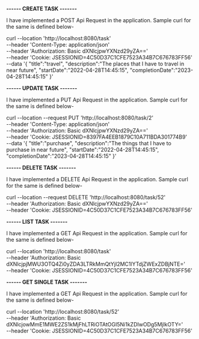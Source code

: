 
**------ CREATE TASK -------**

I have implemented a POST Api Request in  the application. Sample curl for the same is defined below-

curl --location 'http://localhost:8080/task' \
--header 'Content-Type: application/json' \
--header 'Authorization: Basic dXNlcjpwYXNzd29yZA==' \
--header 'Cookie: JSESSIONID=4C50D37C1CFE7523A34B7C676783FF56' \
--data '{
    "title":"travel",
    "description":"The places that I have to travel in near future",
    "startDate":"2022-04-28T14:45:15",
    "completionDate":"2023-04-28T14:45:15"
}'


**------ UPDATE TASK -------**

I have implemented a PUT Api Request in  the application. Sample curl for the same is defined below-

curl --location --request PUT 'http://localhost:8080/task/2' \
--header 'Content-Type: application/json' \
--header 'Authorization: Basic dXNlcjpwYXNzd29yZA==' \
--header 'Cookie: JSESSIONID=8397FA4EEB1879C10A711BDA301774B9' \
--data '{
    "title":"purchase",
    "description":"The things that I have to purchase in near future",
    "startDate":"2022-04-28T14:45:15",
    "completionDate":"2023-04-28T14:45:15"
}'

**------ DELETE TASK -------**

I have implemented a DELETE Api Request in  the application. Sample curl for the same is defined below-

curl --location --request DELETE 'http://localhost:8080/task/52' \
--header 'Authorization: Basic dXNlcjpwYXNzd29yZA==' \
--header 'Cookie: JSESSIONID=4C50D37C1CFE7523A34B7C676783FF56'

**------ LIST TASK -------**

I have implemented a GET Api Request in  the application. Sample curl for the same is defined below-

curl --location 'http://localhost:8080/task' \
--header 'Authorization: Basic dXNlcjpjMWU3OTQ4Zi0yZDA3LTRkMmQtYjI2MC1lYTdjZWExZDBjNTE=' \
--header 'Cookie: JSESSIONID=4C50D37C1CFE7523A34B7C676783FF56'

**------ GET SINGLE TASK -------**

I have implemented a GET Api Request in  the application. Sample curl for the same is defined below-

curl --location 'http://localhost:8080/task/52' \
--header 'Authorization: Basic dXNlcjowMmE1MWE2ZS1kMjFhLTRiOTAtOGI5Ni1kZDIwODg5MjlkOTY=' \
--header 'Cookie: JSESSIONID=4C50D37C1CFE7523A34B7C676783FF56'
